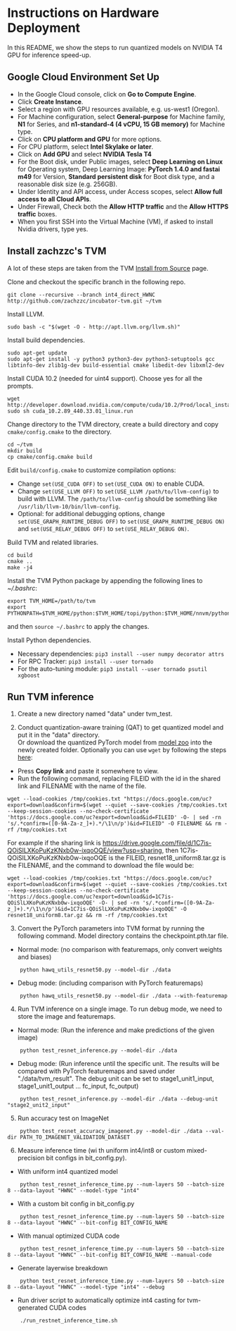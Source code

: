 # Instructions on Hardware Deployment
In this README, we show the steps to run quantized models on NVIDIA T4 GPU for inference speed-up.
## Google Cloud Environment Set Up

* In the Google Cloud console, click on **Go to Compute Engine**.
* Click **Create Instance**.
* Select a region with GPU resources available, e.g. us-west1 (Oregon).
* For Machine configuration, select **General-purpose** for Machine family, **N1** for Series, and **n1-standard-4 (4 vCPU, 15 GB memory)** for Machine type.
* Click on **CPU platform and GPU** for more options.
* For CPU platform, select **Intel Skylake or later**.
* Click on **Add GPU** and select **NVIDIA Tesla T4**
* For the Boot disk, under Public images, select **Deep Learning on Linux** for Operating system, Deep Learning Image: **PyTorch 1.4.0 and fastai m49** for Version, **Standard persistent disk** for Boot disk type, and a reasonable disk size (e.g. 256GB).
* Under Identity and API access, under Access scopes, select **Allow full access to all Cloud APIs**.
* Under Firewall, Check both the **Allow HTTP traffic** and the **Allow HTTPS traffic** boxes.
* When you first SSH into the Virtual Machine (VM), if asked to install Nvidia drivers, type yes.

## Install zachzzc's TVM

A lot of these steps are taken from the TVM [Install from Source](https://tvm.apache.org/docs/install/from_source.html) page.

Clone and checkout the specific branch in the following repo.

    git clone --recursive --branch int4_direct_HWNC http://github.com/zachzzc/incubator-tvm.git ~/tvm

Install LLVM.

    sudo bash -c "$(wget -O - http://apt.llvm.org/llvm.sh)"

Install build dependencies.

    sudo apt-get update
    sudo apt-get install -y python3 python3-dev python3-setuptools gcc libtinfo-dev zlib1g-dev build-essential cmake libedit-dev libxml2-dev

Install CUDA 10.2 (needed for uint4 support). Choose yes for all the prompts.

    wget http://developer.download.nvidia.com/compute/cuda/10.2/Prod/local_installers/cuda_10.2.89_440.33.01_linux.run
    sudo sh cuda_10.2.89_440.33.01_linux.run

Change directory to the TVM directory, create a build directory and copy `cmake/config.cmake` to the directory.

    cd ~/tvm
    mkdir build
    cp cmake/config.cmake build

Edit `build/config.cmake` to customize compilation options:

* Change `set(USE_CUDA OFF)` to `set(USE_CUDA ON)` to enable CUDA.
* Change `set(USE_LLVM OFF)` to `set(USE_LLVM /path/to/llvm-config)` to build with LLVM. The `/path/to/llvm-config` should be something like `/usr/lib/llvm-10/bin/llvm-config`.
* Optional: for additional debugging options, change `set(USE_GRAPH_RUNTIME_DEBUG OFF)` to `set(USE_GRAPH_RUNTIME_DEBUG ON)` and `set(USE_RELAY_DEBUG OFF)` to `set(USE_RELAY_DEBUG ON)`.

Build TVM and related libraries.

    cd build
    cmake ..
    make -j4

Install the TVM Python package by appending the following lines to *~/.bashrc*:

    export TVM_HOME=/path/to/tvm
    export PYTHONPATH=$TVM_HOME/python:$TVM_HOME/topi/python:$TVM_HOME/nnvm/python:${PYTHONPATH}

and then `source ~/.bashrc` to apply the changes.

Install Python dependencies.
* Necessary dependencies: `pip3 install --user numpy decorator attrs`
* For RPC Tracker: `pip3 install --user tornado`
* For the auto-tuning module: `pip3 install --user tornado psutil xgboost`


## Run TVM inference
1. Create a new directory named "data" under tvm_test.

2. Conduct quantization-aware training (QAT) to get quantized model and put it in the "data" directory. \
Or download the quantized PyTorch model from [model zoo](../model_zoo.md) into the newly created folder. 
Optionally you can use `wget` by following the steps [here](https://medium.com/@acpanjan/download-google-drive-files-using-wget-3c2c025a8b99):
* Press **Copy link** and paste it somewhere to view.
* Run the following command, replacing FILEID with the id in the shared link and FILENAME with the name of the file.
~~~~
wget --load-cookies /tmp/cookies.txt "https://docs.google.com/uc?export=download&confirm=$(wget --quiet --save-cookies /tmp/cookies.txt --keep-session-cookies --no-check-certificate 'https://docs.google.com/uc?export=download&id=FILEID' -O- | sed -rn 's/.*confirm=([0-9A-Za-z_]+).*/\1\n/p')&id=FILEID" -O FILENAME && rm -rf /tmp/cookies.txt
~~~~
For example if the sharing link is https://drive.google.com/file/d/1C7is-QOiSlLXKoPuKzKNxb0w-ixqoOQE/view?usp=sharing, then 1C7is-QOiSlLXKoPuKzKNxb0w-ixqoOQE is the FILEID, resnet18_uniform8.tar.gz is the FILENAME, and the command to download the file would be:
~~~~
wget --load-cookies /tmp/cookies.txt "https://docs.google.com/uc?export=download&confirm=$(wget --quiet --save-cookies /tmp/cookies.txt --keep-session-cookies --no-check-certificate 'https://docs.google.com/uc?export=download&id=1C7is-QOiSlLXKoPuKzKNxb0w-ixqoOQE' -O- | sed -rn 's/.*confirm=([0-9A-Za-z_]+).*/\1\n/p')&id=1C7is-QOiSlLXKoPuKzKNxb0w-ixqoOQE" -O resnet18_uniform8.tar.gz && rm -rf /tmp/cookies.txt
~~~~

3. Convert the PyTorch parameters into TVM format by running the following command. Model directory contains the checkpoint.pth.tar file.
* Normal mode: (no comparison with featuremaps, only convert weights and biases)
~~~~
    python hawq_utils_resnet50.py --model-dir ./data
~~~~
* Debug mode: (including comparison with PyTorch featuremaps)
~~~~
    python hawq_utils_resnet50.py --model-dir ./data --with-featuremap
~~~~

4. Run TVM inference on a single image. To run debug mode, we need to store the image and featuremaps.
* Normal mode: (Run the inference and make predictions of the given image)
~~~~
    python test_resnet_inference.py --model-dir ./data
~~~~
* Debug mode: (Run inference until the specific unit. The results will be compared with PyTorch featuremaps and saved under "./data/tvm_result". The debug unit can be set to stage1_unit1_input, stage1_unit1_output ... fc_input, fc_output)
~~~~
    python test_resnet_inference.py --model-dir ./data --debug-unit "stage2_unit2_input"
~~~~

5. Run accuracy test on ImageNet
~~~~
    python test_resnet_accuracy_imagenet.py --model-dir ./data --val-dir PATH_TO_IMAGENET_VALIDATION_DATASET
~~~~

6. Measure inference time (wi th uniform int4/int8 or custom mixed-precision bit configs in bit_config.py).
- With uniform int4 quantized model
~~~~
    python test_resnet_inference_time.py --num-layers 50 --batch-size 8 --data-layout "HWNC" --model-type "int4"
~~~~
- With a custom bit config in bit_config.py
~~~~
    python test_resnet_inference_time.py --num-layers 50 --batch-size 8 --data-layout "HWNC" --bit-config BIT_CONFIG_NAME
~~~~
- With manual optimized CUDA code
~~~~
    python test_resnet_inference_time.py --num-layers 50 --batch-size 8 --data-layout "HWNC" --bit-config BIT_CONFIG_NAME --manual-code
~~~~
- Generate layerwise breakdown
~~~~
    python test_resnet_inference_time.py --num-layers 50 --batch-size 8 --data-layout "HWNC" --model-type "int4" --debug
~~~~
- Run driver script to automatically optimize int4 casting for tvm-generated CUDA codes
~~~~
    ./run_restnet_inference_time.sh
~~~~


